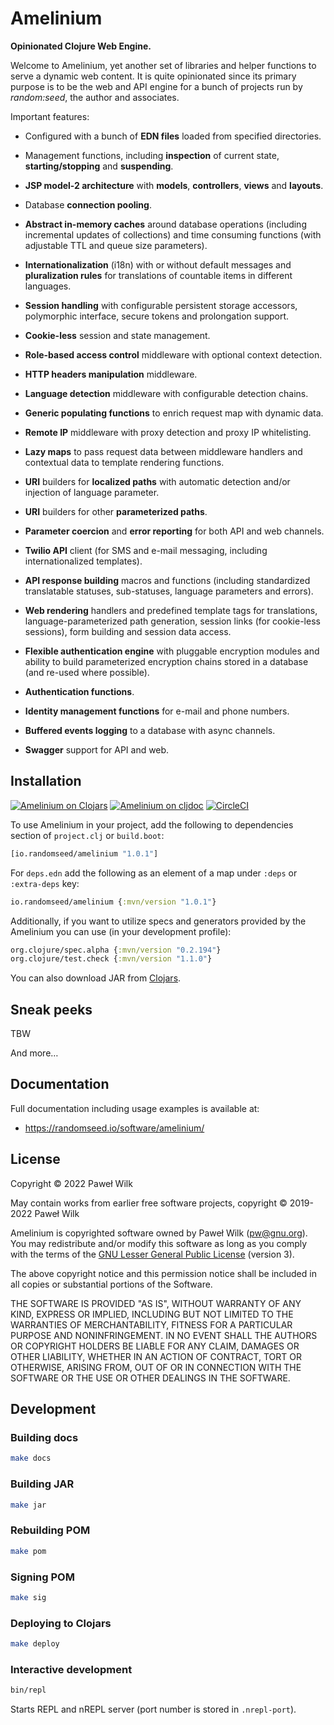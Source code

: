 # Amelinium

**Opinionated Clojure Web Engine.**

Welcome to Amelinium, yet another set of libraries and helper functions to serve
a dynamic web content. It is quite opinionated since its primary purpose is to be the
web and API engine for a bunch of projects run by *random:seed*, the author and
associates.

Important features:

* Configured with a bunch of **EDN files** loaded from specified directories.

* Management functions, including **inspection** of current state,
  **starting/stopping** and **suspending**.

* **JSP model-2 architecture** with **models**, **controllers**, **views** and **layouts**.

* Database **connection pooling**.

* **Abstract in-memory caches** around database operations (including incremental
  updates of collections) and time consuming functions (with adjustable TTL and queue
  size parameters).

* **Internationalization** (i18n) with or without default messages and
  **pluralization rules** for translations of countable items in different languages.

* **Session handling** with configurable persistent storage accessors, polymorphic
  interface, secure tokens and prolongation support.

* **Cookie-less** session and state management.

* **Role-based access control** middleware with optional context detection.

* **HTTP headers manipulation** middleware.

* **Language detection** middleware with configurable detection chains.

* **Generic populating functions** to enrich request map with dynamic data.

* **Remote IP** middleware with proxy detection and proxy IP whitelisting.

* **Lazy maps** to pass request data between middleware handlers and contextual data
  to template rendering functions.

* **URI** builders for **localized paths** with automatic detection and/or injection
  of language parameter.

* **URI** builders for other **parameterized paths**.

* **Parameter coercion** and **error reporting** for both API and web channels.

* **Twilio API** client (for SMS and e-mail messaging, including internationalized templates).

* **API response building** macros and functions (including standardized translatable
  statuses, sub-statuses, language parameters and errors).

* **Web rendering** handlers and predefined template tags for translations,
  language-parameterized path generation, session links (for cookie-less sessions),
  form building and session data access.

* **Flexible authentication engine** with pluggable encryption modules and ability to
  build parameterized encryption chains stored in a database (and re-used where
  possible).

* **Authentication functions**.

* **Identity management functions** for e-mail and phone numbers.

* **Buffered events logging** to a database with async channels.

* **Swagger** support for API and web.

## Installation

[![Amelinium on Clojars](https://img.shields.io/clojars/v/io.randomseed/amelinium.svg)](https://clojars.org/io.randomseed/amelinium)
[![Amelinium on cljdoc](https://cljdoc.org/badge/io.randomseed/amelinium)](https://cljdoc.org/d/io.randomseed/amelinium/CURRENT)
[![CircleCI](https://circleci.com/gh/randomseed-io/amelinium.svg?style=svg)](https://circleci.com/gh/randomseed-io/amelinium)

To use Amelinium in your project, add the following to dependencies section of
`project.clj` or `build.boot`:

```clojure
[io.randomseed/amelinium "1.0.1"]
```

For `deps.edn` add the following as an element of a map under `:deps` or
`:extra-deps` key:

```clojure
io.randomseed/amelinium {:mvn/version "1.0.1"}
```

Additionally, if you want to utilize specs and generators provided by the Amelinium
you can use (in your development profile):

```clojure
org.clojure/spec.alpha {:mvn/version "0.2.194"}
org.clojure/test.check {:mvn/version "1.1.0"}
```

You can also download JAR from [Clojars](https://clojars.org/io.randomseed/amelinium).

## Sneak peeks

TBW

And more…

## Documentation

Full documentation including usage examples is available at:

* https://randomseed.io/software/amelinium/

## License

Copyright © 2022 Paweł Wilk

May contain works from earlier free software projects, copyright © 2019-2022 Paweł Wilk

Amelinium is copyrighted software owned by Paweł Wilk (pw@gnu.org). You may
redistribute and/or modify this software as long as you comply with the terms of
the [GNU Lesser General Public License][LICENSE] (version 3).

The above copyright notice and this permission notice shall be included in all
copies or substantial portions of the Software.

THE SOFTWARE IS PROVIDED "AS IS", WITHOUT WARRANTY OF ANY KIND, EXPRESS OR
IMPLIED, INCLUDING BUT NOT LIMITED TO THE WARRANTIES OF MERCHANTABILITY, FITNESS
FOR A PARTICULAR PURPOSE AND NONINFRINGEMENT. IN NO EVENT SHALL THE AUTHORS OR
COPYRIGHT HOLDERS BE LIABLE FOR ANY CLAIM, DAMAGES OR OTHER LIABILITY, WHETHER
IN AN ACTION OF CONTRACT, TORT OR OTHERWISE, ARISING FROM, OUT OF OR IN
CONNECTION WITH THE SOFTWARE OR THE USE OR OTHER DEALINGS IN THE SOFTWARE.

## Development

### Building docs

```bash
make docs
```

### Building JAR

```bash
make jar
```

### Rebuilding POM

```bash
make pom
```

### Signing POM

```bash
make sig
```

### Deploying to Clojars

```bash
make deploy
```

### Interactive development

```bash
bin/repl
```

Starts REPL and nREPL server (port number is stored in `.nrepl-port`).

[LICENSE]:    https://github.com/randomseed-io/amelinium/blob/master/LICENSE
